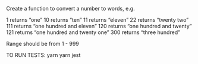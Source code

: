 Create a function to convert a number to words, e.g. 

1 returns “one”
10 returns “ten”
11 returns “eleven”
22 returns “twenty two”
111 returns “one hundred and eleven”
120 returns “one hundred and twenty”
121 returns “one hundred and twenty one”
300 returns “three hundred”

Range should be from 1 - 999

TO RUN TESTS:
yarn 
yarn jest
